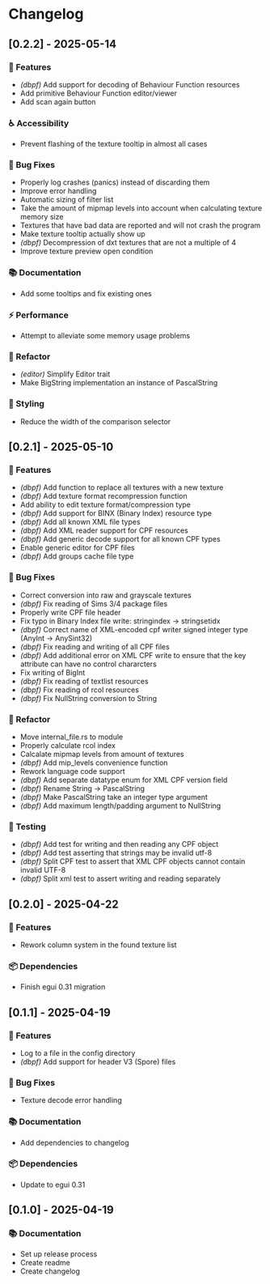 # Changelog

## [0.2.2] - 2025-05-14

### 🚀 Features

- *(dbpf)* Add support for decoding of Behaviour Function resources
- Add primitive Behaviour Function editor/viewer
- Add scan again button

### ♿ Accessibility

- Prevent flashing of the texture tooltip in almost all cases

### 🐛 Bug Fixes

- Properly log crashes (panics) instead of discarding them
- Improve error handling
- Automatic sizing of filter list
- Take the amount of mipmap levels into account when calculating texture memory size
- Textures that have bad data are reported and will not crash the program
- Make texture tooltip actually show up
- *(dbpf)* Decompression of dxt textures that are not a multiple of 4
- Improve texture preview open condition

### 📚 Documentation

- Add some tooltips and fix existing ones

### ⚡ Performance

- Attempt to alleviate some memory usage problems

### 🚜 Refactor

- *(editor)* Simplify Editor trait
- Make BigString implementation an instance of PascalString

### 🎨 Styling

- Reduce the width of the comparison selector

## [0.2.1] - 2025-05-10

### 🚀 Features

- *(dbpf)* Add function to replace all textures with a new texture
- *(dbpf)* Add texture format recompression function
- Add ability to edit texture format/compression type
- *(dbpf)* Add support for BINX (Binary Index) resource type
- *(dbpf)* Add all known XML file types
- *(dbpf)* Add XML reader support for CPF resources
- *(dbpf)* Add generic decode support for all known CPF types
- Enable generic editor for CPF files
- *(dbpf)* Add groups cache file type

### 🐛 Bug Fixes

- Correct conversion into raw and grayscale textures
- *(dbpf)* Fix reading of Sims 3/4 package files
- Properly write CPF file header
- Fix typo in Binary Index file write: stringindex -> stringsetidx
- *(dbpf)* Correct name of XML-encoded cpf writer signed integer type (AnyInt -> AnySint32)
- *(dbpf)* Fix reading and writing of all CPF files
- *(dbpf)* Add additional error on XML CPF write to ensure that the key attribute can have no control chararcters
- Fix writing of BigInt
- *(dbpf)* Fix reading of textlist resources
- *(dbpf)* Fix reading of rcol resources
- *(dbpf)* Fix NullString conversion to String

### 🚜 Refactor

- Move internal_file.rs to module
- Properly calculate rcol index
- Calcalate mipmap levels from amount of textures
- *(dbpf)* Add mip_levels convenience function
- Rework language code support
- *(dbpf)* Add separate datatype enum for XML CPF version field
- *(dbpf)* Rename String -> PascalString
- *(dbpf)* Make PascalString take an integer type argument
- *(dbpf)* Add maximum length/padding argument to NullString

### 🧪 Testing

- *(dbpf)* Add test for writing and then reading any CPF object
- *(dbpf)* Add test asserting that strings may be invalid utf-8
- *(dbpf)* Split CPF test to assert that XML CPF objects cannot contain invalid UTF-8
- *(dbpf)* Split xml test to assert writing and reading separately

## [0.2.0] - 2025-04-22

### 🚀 Features

- Rework column system in the found texture list

### 📦️ Dependencies

- Finish egui 0.31 migration

## [0.1.1] - 2025-04-19

### 🚀 Features

- Log to a file in the config directory
- *(dbpf)* Add support for header V3 (Spore) files

### 🐛 Bug Fixes

- Texture decode error handling

### 📚 Documentation

- Add dependencies to changelog

### 📦️ Dependencies

- Update to egui 0.31

## [0.1.0] - 2025-04-19

### 📚 Documentation

- Set up release process
- Create readme
- Create changelog

<!-- generated by git-cliff -->

